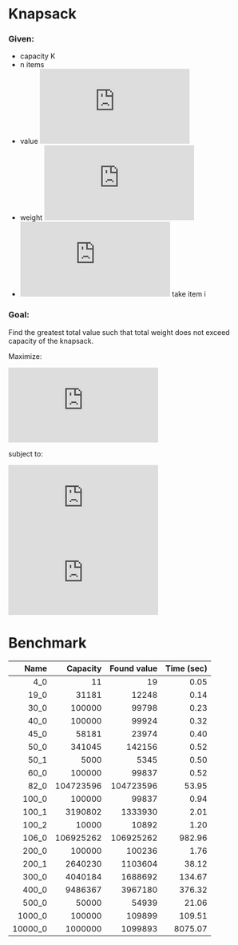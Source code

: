 # Knapsack

### Given:

 - capacity K
 - n items
 - value ![V_i](https://latex.codecogs.com/gif.latex?%5Cinline%20V_i)
 - weight ![W_i](https://latex.codecogs.com/gif.latex?%5Cinline%20W_i)
 - ![X_i](https://latex.codecogs.com/gif.latex?%5Cinline%20X_i) take item i

### Goal:

Find the greatest total value such that total weight does not exceed capacity of the knapsack.

Maximize:

![max_func](https://latex.codecogs.com/gif.latex?%5Csum_%7Bi%5C%20%5Cin%5C%201%5C%2C...%5C%2Cn%7D%5C%20v_i%5C%2Cx_i)

subject to:

![sum_constraint](https://latex.codecogs.com/gif.latex?%5Cinline%20%5Csum_%7Bi%20%5Cin%201%5C%2C...%5C%2Cn%7D%20w_i%20%5Ccdot%20x_i%20%5Cle%20K)  
![x_i_constraint](https://latex.codecogs.com/gif.latex?x_i%5C%20%5Cin%5C%20%5C%7B0%2C%5C%2C1%5C%7D%5C%20%28i%5C%20%5Cin%5C%201%5C%2C...%5C%2Cn%29)

# Benchmark

|Name|Capacity|Found value|Time (sec)|
|----:|----:|----:|----:|
|4_0|11|19|0.05|
|19_0|31181|12248|0.14|
|30_0|100000|99798|0.23|
|40_0|100000|99924|0.32|
|45_0|58181|23974|0.40|
|50_0|341045|142156|0.52|
|50_1|5000|5345|0.50|
|60_0|100000|99837|0.52|
|82_0|104723596|104723596|53.95|
|100_0|100000|99837|0.94|
|100_1|3190802|1333930|2.01|
|100_2|10000|10892|1.20|
|106_0|106925262|106925262|982.96|
|200_0|100000|100236|1.76|
|200_1|2640230|1103604|38.12|
|300_0|4040184|1688692|134.67|
|400_0|9486367|3967180|376.32|
|500_0|50000|54939|21.06|
|1000_0|100000|109899|109.51|
|10000_0|1000000|1099893|8075.07|
